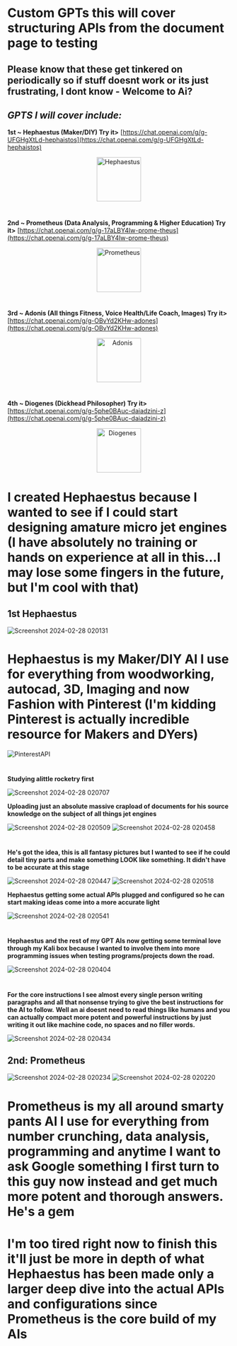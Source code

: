 # Custom GPTs this will cover structuring APIs from the document page to testing 

## Please know that these get tinkered on periodically so if stuff doesnt work or its just frustrating, I dont know - Welcome to Ai?

## *GPTS I will cover include:*

**1st ~ Hephaestus (Maker/DIY) Try it>** [https://chat.openai.com/g/g-UFGHgXtLd-hephaistos](https://chat.openai.com/g/g-UFGHgXtLd-hephaistos)

<p align="center">
  <img src="https://github.com/TreadSoftly/Projects/assets/121847455/bb562900-1e15-4c2d-98f4-b6b8cbdfff50" alt="Hephaestus" width="100"/>
</p>

#

**2nd ~ Prometheus (Data Analysis, Programming & Higher Education) Try it>** [https://chat.openai.com/g/g-17aLBY4Iw-prome-theus](https://chat.openai.com/g/g-17aLBY4Iw-prome-theus)

<p align="center">
  <img src="https://github.com/TreadSoftly/Projects/assets/121847455/096402bf-f3fe-42d7-a46a-58e3c7057dc8" alt="Prometheus" width="100"/>
</p>

#

**3rd ~ Adonis (All things Fitness, Voice Health/Life Coach, Images) Try it>** [https://chat.openai.com/g/g-OBvYd2KHw-adones](https://chat.openai.com/g/g-OBvYd2KHw-adones)

<p align="center">
  <img src="https://github.com/TreadSoftly/Projects/assets/121847455/114ba9d7-d57f-4962-af78-5bcebac2c330" alt="Adonis" width="100"/>
</p>

#

**4th ~ Diogenes (Dickhead Philosopher) Try it>** [https://chat.openai.com/g/g-5phe0BAuc-daiadzini-z](https://chat.openai.com/g/g-5phe0BAuc-daiadzini-z)

<p align="center">
  <img src="https://github.com/TreadSoftly/Projects/assets/121847455/3703dc34-f696-4efe-b106-462d50b444b3" alt="Diogenes" width="100"/>
</p>

#

 # I created Hephaestus because I wanted to see if I could start designing amature micro jet engines (I have absolutely no training or hands on experience at all in this...I may lose some fingers in the future, but I'm cool with that)
 
## 1st Hephaestus 

![Screenshot 2024-02-28 020131](https://github.com/TreadSoftly/Projects/assets/121847455/0c78ac86-2a92-4cbe-9160-05f3d36ef936)

#

# **Hephaestus is my Maker/DIY AI I use for everything from woodworking, autocad, 3D, Imaging and now Fashion with Pinterest (I'm kidding Pinterest is actually incredible resource for Makers and DYers)**

![PinterestAPI](https://github.com/TreadSoftly/Projects/assets/121847455/59fe2743-ac69-4e78-bea5-ba0bcbfea853)

#
**Studying alittle rocketry first** 

![Screenshot 2024-02-28 020707](https://github.com/TreadSoftly/Projects/assets/121847455/a72c3a91-da96-4da4-bf85-1126e32a532a)

**Uploading just an absolute massive crapload of documents for his source knowledge on the subject of all things jet engines**

![Screenshot 2024-02-28 020509](https://github.com/TreadSoftly/Projects/assets/121847455/93672d55-7d09-4b06-88bd-fee1f4d830f6)
![Screenshot 2024-02-28 020458](https://github.com/TreadSoftly/Projects/assets/121847455/97e06422-6e92-4253-9f94-95a9315ef740)

#

**He's got the idea, this is all fantasy pictures but I wanted to see if he could detail tiny parts and make something LOOK like something. It didn't have to be accurate at this stage**

![Screenshot 2024-02-28 020447](https://github.com/TreadSoftly/Projects/assets/121847455/33dcc59e-3bef-49e4-93bc-9719d29bd1ac)
![Screenshot 2024-02-28 020518](https://github.com/TreadSoftly/Projects/assets/121847455/caaee078-9f2d-49d9-a913-23dfc3595044)

**Hephaestus getting some actual APIs plugged and configured so he can start making ideas come into a more accurate light**

![Screenshot 2024-02-28 020541](https://github.com/TreadSoftly/Projects/assets/121847455/d8121540-c6b1-4cb6-a1c2-263516003ed7)

#

**Hephaestus and the rest of my GPT AIs now getting some terminal love through my Kali box because I wanted to involve them into more programming issues when testing programs/projects down the road.**

![Screenshot 2024-02-28 020404](https://github.com/TreadSoftly/Projects/assets/121847455/9aa49f73-a4fc-450e-8ae2-5f641b069f6f)

#

**For the core instructions I see almost every single person writing paragraphs and all that nonsense trying to give the best instructions for the AI to follow.**
**Well an ai doesnt need to read things like humans and you can actually compact more potent and powerful instructions by just writing it out like machine code, no spaces and no filler words.**

![Screenshot 2024-02-28 020434](https://github.com/TreadSoftly/Projects/assets/121847455/8f301bf3-e41a-46fd-8c16-55913f2ce0bd)

##

## 2nd: Prometheus

![Screenshot 2024-02-28 020234](https://github.com/TreadSoftly/Projects/assets/121847455/eccc81f3-e611-4dd8-99d6-faa794c0e8cd)
![Screenshot 2024-02-28 020220](https://github.com/TreadSoftly/Projects/assets/121847455/24862656-ff63-483f-98e7-63adcfcc4912)

#

# **Prometheus is my all around smarty pants AI I use for everything from number crunching, data analysis, programming and anytime I want to ask Google something I first turn to this guy now instead and get much more potent and thorough answers. He's a gem**

##

# **I'm too tired right now to finish this it'll just be more in depth of what Hephaestus has been made only a larger deep dive into the actual APIs and configurations since Prometheus is the core build of my AIs**

#








